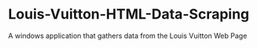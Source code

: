# Louis-Vuitton-HTML-Data-Scraping
A windows application that gathers data from the Louis Vuitton Web Page
